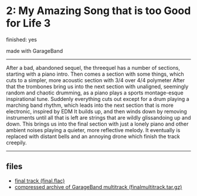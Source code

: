 # 2: My Amazing Song that is too Good for Life 3

finished: yes

made with GarageBand

---

After a bad, abandoned sequel, the threequel has a number of sections, starting with a piano intro.
Then comes a section with some things, which cuts to a simpler, more acoustic section with 3/4 over 4/4 polymeter
After that the trombones bring us into the next section with unaligned, seemingly random and chaotic drumming, as a piano plays a sports montage-esque inspirational tune.
Suddenly everything cuts out except for a drum playing a marching band rhythm, which leads into the next section that is more electronic, inspired by EDM
It builds up, and then winds down by removing instruments until all that is left are strings that are wildly glissandoing up and down.
This brings us into the final section with just a lonely piano and other ambient noises playing a quieter, more reflective melody. It eventually is replaced with distant bells and an annoying drone which finish the track creepily.


---
## files
- [final track (final.flac)](files/final.flac)
- [compressed archive of GarageBand multitrack (finalmultitrack.tar.gz)](files/finalmultitrack.tar.gz)
